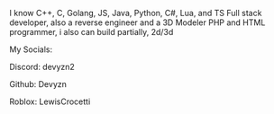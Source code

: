 I know C++, C, Golang, JS, Java, Python, C#, Lua, and TS Full stack developer, also a reverse engineer and a 3D Modeler   PHP and HTML programmer, i also can build partially, 2d/3d



My Socials:

Discord: devyzn2

Github: Devyzn

Roblox: LewisCrocetti
